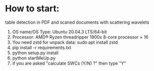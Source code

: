 # How to start:

table detection in PDF and scaned documents with scattering wavelets

1) OS name/OS Type: Ubuntu 20.04.3 LTS/64-bit
2) Processor: AMD® Ryzen threadripper 1900x 8-core processor × 16
3) You need zstd for unpack data: sudo apt install zstd
4) pip install -r requirements.txt
5) python setup.py install
6) python startMeUp.py
7) if you are asked "calculate SWCs (Y/N) ?" then type "Y"

